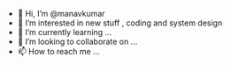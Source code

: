 - 👋 Hi, I’m @manavkumar
- 👀 I’m interested in new stuff , coding and system design
- 🌱 I’m currently learning ...
- 💞️ I’m looking to collaborate on ...
- 📫 How to reach me ...

<!---
manavkumar/manavkumar is a ✨ special ✨ repository because its `README.md` (this file) appears on your GitHub profile.
You can click the Preview link to take a look at your changes.
--->
